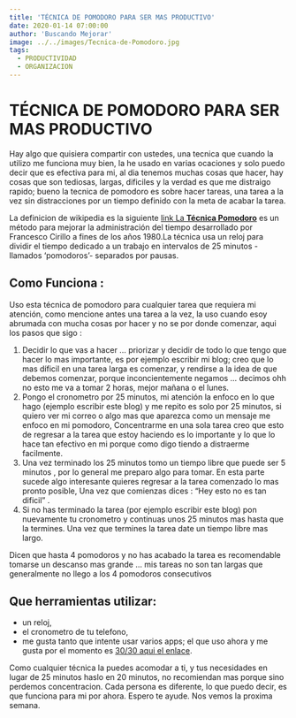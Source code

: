 ```yaml
---
title: 'TÉCNICA DE POMODORO PARA SER MAS PRODUCTIVO'
date: 2020-01-14 07:00:00
author: 'Buscando Mejorar'
image: ../../images/Tecnica-de-Pomodoro.jpg
tags:
  - PRODUCTIVIDAD
  - ORGANIZACION
---
```

# TÉCNICA DE POMODORO PARA SER MAS PRODUCTIVO

Hay algo que quisiera compartir con ustedes, una tecnica que cuando la utilizo me funciona muy bien, la he usado en varias ocaciones y solo puedo decir que es efectiva para mi, al dia tenemos muchas cosas que hacer, hay cosas que son tediosas, largas, dificiles y la verdad es que me distraigo rapido; bueno la tecnica de pomodoro es sobre hacer tareas, una tarea a la vez sin distracciones por un tiempo definido con la meta de acabar la tarea.

La definicion de wikipedia es la siguiente  [link La **Técnica Pomodoro**](https://es.wikipedia.org/wiki/T%C3%A9cnica_Pomodoro) es un método para mejorar la administración del tiempo desarrollado por Francesco Cirillo a fines de los años 1980.La técnica usa un reloj para dividir el tiempo dedicado a un trabajo en intervalos de 25 minutos -llamados ‘pomodoros’- separados por pausas.

## Como Funciona :

Uso esta técnica de pomodoro para cualquier tarea que requiera mi atención, como mencione antes una tarea a la vez, la uso cuando esoy abrumada con mucha cosas por hacer y no se por donde comenzar, aqui los pasos que sigo :

1.  Decidir lo que vas a hacer … priorizar y decidir de todo lo que tengo que hacer lo mas importante, es por ejemplo escribir mi blog; creo que lo mas díficil en una tarea larga es comenzar, y rendirse a la idea de que debemos comenzar, porque inconcientemente negamos … decimos ohh no esto me va a tomar 2 horas, mejor mañana o el lunes.
2.  Pongo el cronometro por 25 minutos, mi atención la enfoco en lo que hago (ejemplo escribir este blog) y me repito es solo por 25 minutos, si quiero ver mi correo o algo mas que aparezca como un mensaje me enfoco en mi pomodoro, Concentrarme en una sola tarea creo que esto de regresar a la tarea que estoy haciendo es lo importante y lo que lo hace tan efectivo en mi porque como digo tiendo a distraerme facilmente.
3.  Una vez terminado los 25 minutos tomo un tiempo libre que puede ser 5 minutos , por lo general me preparo algo para tomar. En esta parte sucede algo interesante quieres regresar a la tarea comenzado lo mas pronto posible, Una vez que comienzas dices : “Hey esto no es tan dificil” .
4.  Si no has terminado la tarea (por ejemplo escribir este blog) pon nuevamente tu cronometro y continuas unos 25 minutos mas hasta que la termines. Una vez que termines la tarea date un tiempo libre mas largo.

Dicen que hasta 4 pomodoros y no has acabado la tarea es recomendable tomarse un descanso mas grande … mis tareas no son tan largas que generalmente no llego a los 4 pomodoros consecutivos

## Que herramientas utilizar:

-   un reloj,
-   el cronometro de tu telefono,
-   me gusta tanto que intente usar varios apps; el que uso ahora y me gusta por el momento es  [30/30 aqui el enlace](https://itunes.apple.com/au/app/30-30/id505863977?mt=8).

Como cualquier técnica la puedes acomodar a ti, y tus necesidades en lugar de 25 minutos haslo en 20 minutos, no recomiendan mas porque sino perdemos concentracion. Cada persona es diferente, lo que puedo decir, es que funciona para mi por ahora. Espero te ayude. Nos vemos la proxima semana.